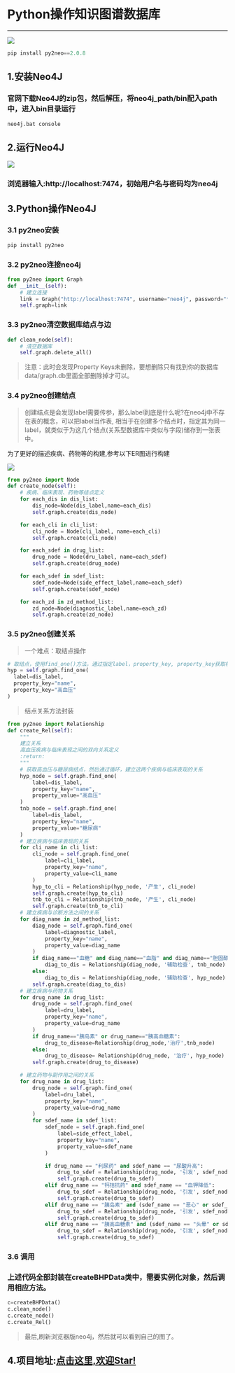 # Python操作知识图谱数据库
------
![](http://p20tr36iw.bkt.clouddn.com/graph.jpg)

```python
pip install py2neo==2.0.8
```
## 1.安装Neo4J

### 官网下载Neo4J的zip包，然后解压，将neo4j_path/bin配入path中，进入bin目录运行
```python
neo4j.bat console
```
## 2.运行Neo4J
![](http://p20tr36iw.bkt.clouddn.com/neo4j.png)

### 浏览器输入:http://localhost:7474，初始用户名与密码均为neo4j

## 3.Python操作Neo4J
### 3.1 py2neo安装
```python
pip install py2neo
```
### 3.2 py2neo连接neo4j
```python
from py2neo import Graph
def __init__(self):
    # 建立连接
    link = Graph("http://localhost:7474", username="neo4j", password="***")
    self.graph=link

```
### 3.3 py2neo清空数据库结点与边
```python
def clean_node(self):
    # 清空数据库
    self.graph.delete_all()
```
>注意：此时会发现Property Keys未删除，要想删除只有找到你的数据库data/graph.db里面全部删除掉才可以。
### 3.4 py2neo创建结点
>创建结点是会发现label需要传参，那么label到底是什么呢?在neo4j中不存在表的概念，可以把label当作表,
相当于在创建多个结点时，指定其为同一label，就类似于为这几个结点(关系型数据库中类似与字段)储存到一张表中。

为了更好的描述疾病、药物等的构建,参考以下ER图进行构建

![](http://p20tr36iw.bkt.clouddn.com/rela.png)

```python
from py2neo import Node
def create_node(self):
    # 疾病、临床表现、药物等结点定义
    for each_dis in dis_list:
        dis_node=Node(dis_label,name=each_dis)
        self.graph.create(dis_node)

    for each_cli in cli_list:
        cli_node = Node(cli_label, name=each_cli)
        self.graph.create(cli_node)

    for each_sdef in drug_list:
        drug_node = Node(dru_label, name=each_sdef)
        self.graph.create(drug_node)

    for each_sdef in sdef_list:
        sdef_node=Node(side_effect_label,name=each_sdef)
        self.graph.create(sdef_node)

    for each_zd in zd_method_list:
        zd_node=Node(diagnostic_label,name=each_zd)
        self.graph.create(zd_node)
```
### 3.5 py2neo创建关系

>一个难点：取结点操作

```python
# 取结点，使用find_one()方法，通过指定label，property_key, property_key获取相应的结点
hyp = self.graph.find_one(
  label=dis_label,
  property_key="name",
  property_key="高血压"
)

```
>结点关系方法封装

```python
from py2neo import Relationship
def create_Rel(self):
    """
    建立关系
    高血压疾病与临床表现之间的双向关系定义
    :return:
    """
    # 获取高血压与糖尿病结点，然后通过循环，建立这两个疾病与临床表现的关系
    hyp_node = self.graph.find_one(
        label=dis_label,
        property_key="name",
        property_value="高血压"
    )
    tnb_node = self.graph.find_one(
        label=dis_label,
        property_key="name",
        property_value="糖尿病"
    )
    # 建立疾病与临床表现的关系
    for cli_name in cli_list:
        cli_node = self.graph.find_one(
            label=cli_label,
            property_key="name",
            property_value=cli_name
        )
        hyp_to_cli = Relationship(hyp_node, '产生', cli_node)
        self.graph.create(hyp_to_cli)
        tnb_to_cli = Relationship(tnb_node, '产生', cli_node)
        self.graph.create(tnb_to_cli)
    # 建立疾病与诊断方法之间的关系
    for diag_name in zd_method_list:
        diag_node = self.graph.find_one(
            label=diagnostic_label,
            property_key="name",
            property_value=diag_name
        )
        if diag_name=="血糖" and diag_name=="血脂" and diag_name=="胆固醇":
            diag_to_dis = Relationship(diag_node, '辅助检查', tnb_node)
        else:
            diag_to_dis = Relationship(diag_node, '辅助检查', hyp_node)
        self.graph.create(diag_to_dis)
    # 建立疾病与药物关系
    for drug_name in drug_list:
        drug_node = self.graph.find_one(
            label=dru_label,
            property_key="name",
            property_value=drug_name
        )
        if drug_name=="胰岛素" or drug_name=="胰高血糖素":
            drug_to_disease=Relationship(drug_node,'治疗',tnb_node)
        else:
            drug_to_disease= Relationship(drug_node, '治疗', hyp_node)
        self.graph.create(drug_to_disease)

    # 建立药物与副作用之间的关系
    for drug_name in drug_list:
        drug_node = self.graph.find_one(
            label=dru_label,
            property_key="name",
            property_value=drug_name
        )
        for sdef_name in sdef_list:
            sdef_node = self.graph.find_one(
                label=side_effect_label,
                property_key="name",
                property_value=sdef_name
            )

            if drug_name == "利尿药" and sdef_name == "尿酸升高":
                drug_to_sdef = Relationship(drug_node, '引发', sdef_node)
                self.graph.create(drug_to_sdef)
            elif drug_name == "钙拮抗药" and sdef_name == "血钾降低":
                drug_to_sdef = Relationship(drug_node, '引发', sdef_node)
                self.graph.create(drug_to_sdef)
            elif drug_name == "胰岛素" and (sdef_name == "恶心" or sdef_name == "呕吐"):
                drug_to_sdef = Relationship(drug_node, '引发', sdef_node)
                self.graph.create(drug_to_sdef)
            elif drug_name == "胰高血糖素" and (sdef_name == "头晕" or sdef_name == "眼花"):
                drug_to_sdef = Relationship(drug_node, '引发', sdef_node)
                self.graph.create(drug_to_sdef)
```

### 3.6 调用

### 上述代码全部封装在createBHPData类中，需要实例化对象，然后调用相应方法。

```python
c=createBHPData()
c.clean_node()
c.create_node()
c.create_Rel()
```

>最后,刷新浏览器版neo4j，然后就可以看到自己的图了。


## 4.项目地址:[点击这里,欢迎Star!](https://github.com/Light-City/PyToNeo4J)

